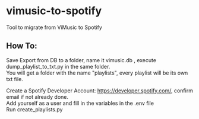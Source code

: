# vimusic-to-spotify
Tool to migrate from ViMusic to Spotify

## How To:

Save Export from DB to a folder, name it vimusic.db , execute dump_playlist_to_txt.py in the same folder.    
You will get a folder with the name "playlists", every playlist will be its own txt file.

Create a Spotify Developer Account: https://developer.spotify.com/, confirm email if not already done.   
Add yourself as a user and fill in the variables in the .env file    
Run create_playlists.py
